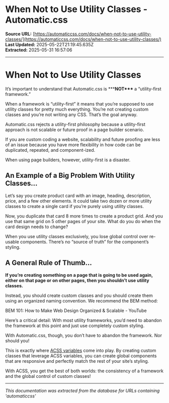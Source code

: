 # When Not to Use Utility Classes - Automatic.css

**Source URL:** [https://automaticcss.com/docs/when-not-to-use-utility-classes/](https://automaticcss.com/docs/when-not-to-use-utility-classes/)  
**Last Updated:** 2025-05-22T21:19:45.635Z  
**Extracted:** 2025-05-31 16:57:06

---

# When Not to Use Utility Classes

It’s important to understand that Automatic.css is \*\*\***NOT\*\*\*** a “utility-first framework.” 

When a framework is “utility-first” it means that you’re supposed to use utility classes for pretty much everything. You’re not creating custom classes and you’re not writing any CSS. That’s the goal anyway.

Automatic.css rejects a utility-first philosophy because a utility-first approach is not scalable or future proof in a page builder scenario.

If you are custom coding a website, scalability and future proofing are less of an issue because you have more flexibility in how code can be duplicated, repeated, and component-ized.

When using page builders, however, utility-first is a disaster.

## An Example of a Big Problem With Utility Classes…

Let’s say you create product card with an image, heading, description, price, and a few other elements. It could take two dozen or more utility classes to create a single card if you’re purely using utility classes.

Now, you duplicate that card 8 more times to create a product grid. And you use that same grid on 5 other pages of your site. What do you do when the card design needs to change?

When you use utility classes exclusively, you lose global control over re-usable components. There’s no “source of truth” for the component’s styling.

## A General Rule of Thumb…

**If you’re creating something on a page that is going to be used again, either on that page or on other pages, then you shouldn’t use utility classes.**

Instead, you should create custom classes and you should create them using an organized naming convention. We recommend the BEM method:

BEM 101: How to Make Web Design Organized & Scalable - YouTube

[](https://www.youtube.com/watch?v=tha_ynmZRaA&embeds_referring_euri=https%3A%2F%2Fautomaticcss.com%2F)

Here’s a critical detail: With most utility frameworks, you’d need to abandon the framework at this point and just use completely custom styling.

With Automatic.css, though, you don’t have to abandon the framework. Nor should you!

This is exactly where [ACSS variables](https://community.automaticcss.com/c/variables/) come into play. By creating custom classes that leverage ACSS variables, you can create global components that are responsive and perfectly match the rest of your site’s styling. 

With ACSS, you get the best of both worlds: the consistency of a framework and the global control of custom classes!

---

*This documentation was extracted from the database for URLs containing 'automaticcss'*

